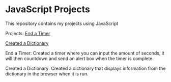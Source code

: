 # JavaScript Projects
This repository contains my projects using JavaScript

Projects:
[End a Timer](https://github.com/JStaudt96/JavaScript-Projects/blob/main/end_timer_challenge.html)


[Created a Dictionary](https://github.com/JStaudt96/JavaScript-Projects/blob/main/dictionary_challenge.html)

End a Timer:
 Created a timer where you can input the amount of seconds, it will then countdown and send an alert box when the timer is complete.

Created a Dictionary:
 Created a dictionary that displays information from the dictionary in the browser when it is run.

